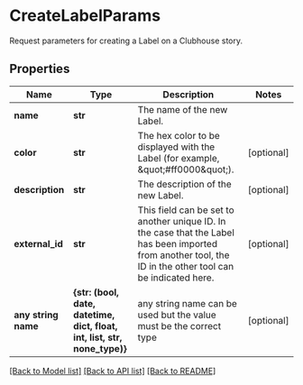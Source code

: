 # CreateLabelParams

Request parameters for creating a Label on a Clubhouse story.
## Properties
Name | Type | Description | Notes
------------ | ------------- | ------------- | -------------
**name** | **str** | The name of the new Label. | 
**color** | **str** | The hex color to be displayed with the Label (for example, \&quot;#ff0000\&quot;). | [optional] 
**description** | **str** | The description of the new Label. | [optional] 
**external_id** | **str** | This field can be set to another unique ID. In the case that the Label has been imported from another tool, the ID in the other tool can be indicated here. | [optional] 
**any string name** | **{str: (bool, date, datetime, dict, float, int, list, str, none_type)}** | any string name can be used but the value must be the correct type | [optional]

[[Back to Model list]](../README.md#documentation-for-models) [[Back to API list]](../README.md#documentation-for-api-endpoints) [[Back to README]](../README.md)


